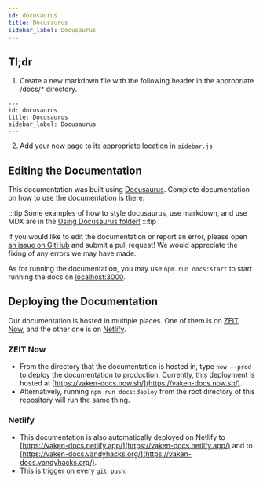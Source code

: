 ```yaml
---
id: docusaurus
title: Docusaurus
sidebar_label: Docusaurus
---
```


## Tl;dr
1. Create a new markdown file with the following header in the appropriate /docs/* directory.
```
---
id: docusaurus
title: Docusaurus
sidebar_label: Docusaurus
---
```

2. Add your new page to its appropriate location in `sidebar.js`


## Editing the Documentation

This documentation was built using [Docusaurus](https://docusaurus.io/). Complete documentation on how to use the documentation is there.

:::tip
Some examples of how to style docusaurus, use markdown, and use MDX are in the [Using Docusaurus folder!](./doc1.md)
:::tip

If you would like to edit the documentation or report an error, please open [an issue on GitHub](https://github.com/vandyhacks/vaken/issues) and submit a pull request! We would appreciate the fixing of any errors we may have made.

As for running the documentation, you may use `npm run docs:start` to start running the docs on [localhost:3000](http://localhost:3000/).

## Deploying the Documentation

Our documentation is hosted in multiple places. One of them is on [ZEIT Now](https://zeit.co/), and the other one is on [Netlify](https://www.netlify.com/).

### ZEIT Now

- From the directory that the documentation is hosted in, type `now --prod` to deploy the documentation to production. Currently, this deployment is hosted at [https://vaken-docs.now.sh/](https://vaken-docs.now.sh/).
- Alternatively, running `npm run docs:deploy` from the root directory of this repository will run the same thing.

### Netlify

- This documentation is also automatically deployed on Netlify to [https://vaken-docs.netlify.app/](https://vaken-docs.netlify.app/) and to [https://vaken-docs.vandyhacks.org/](https://vaken-docs.vandyhacks.org/).
- This is trigger on every `git push`.
